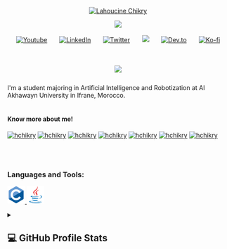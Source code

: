 
<!--
[![MasterHead](https://firebasestorage.googleapis.com/v0/b/flexi-coding.appspot.com/o/dempgi7-520f8d5f-63d4-4453-8822-dbc149ae27f8.gif?alt=media&token=91c0c7b2-93c3-4029-b011-1a8703c5730d)](https://github.com/HChikry)
-->



<p align="center">
  <a href="https://github.com/HChikry">
    <img src="https://user-images.githubusercontent.com/20955511/199138068-0a7b7b75-a024-4f00-803f-30a19c5d1b2d.png" alt="Lahoucine Chikry" /></a>
</p>

<p align="center">
    <img src="https://readme-typing-svg.demolab.com/?lines=Full-stack%20web%20and%20app%20developer;Experienced%20UI%2FUX%20Designer;10%2B%20years%20of%20coding%20experience;Always%20learning%20new%20things&font=Fira%20Code&center=true&width=440&height=45&color=f75c7e&vCenter=true&pause=1000&size=22" /></a>
</p>

<!-- Social icons section -->
<p align="center">
  <a href="https://www.youtube.com/c/DevProTips"><img width="32px" alt="Youtube" title="Youtube" src="https://i.imgur.com/qiXu7b2.png"/></a>
  &#8287;&#8287;&#8287;&#8287;&#8287;
  <a href="https://www.linkedin.com/in/jonah-lawrence/"><img width="32px" alt="LinkedIn" title="LinkedIn" src="https://i.imgur.com/yRpa1dQ.png"/></a>
  &#8287;&#8287;&#8287;&#8287;&#8287;
  <a href="https://twitter.com/DenverCoder1"><img width="32px" alt="Twitter" title="Twitter" src="https://i.imgur.com/AixJgnm.png"/></a>
  &#8287;&#8287;&#8287;&#8287;&#8287;
  <a href="https://discord.gg/fPrdqh3Zfu" alt="Discord" title="Dev Pro Tips Discord Server"><img width="32px" src="https://i.imgur.com/OViZO8J.png"/></a>
  &#8287;&#8287;&#8287;&#8287;&#8287;
  <a href="https://dev.to/denvercoder1"><img width="32px" alt="Dev.to" title="DenverCoder1 Dev.to" src="https://i.imgur.com/mVm29vK.png"></a>
  &#8287;&#8287;&#8287;&#8287;&#8287;
  <a href="https://ko-fi.com/jlawrence"><img width="32px" alt="Ko-fi" title="Buy me a coffee" src="https://i.imgur.com/PpLeD3K.png"/></a>
<!--   &#8287;&#8287;&#8287;&#8287;&#8287;
  <a href="http://eyl327.mywebcommunity.org/promos/"><img width="32px" alt="Free Stuff" title="Free gifts for you" src="https://i.imgur.com/0uVwkoZ.png"/></a> -->
</p>










<h1 align="center">
    <img src="https://readme-typing-svg.herokuapp.com/?font=Righteous&size=35&center=true&vCenter=true&width=500&height=70&duration=3000&lines=Hi+There!+👋;+I'm+Lahoucine+Chikry!;" />
</h1>


<div align="left">
  I'm a student majoring in Artificial Intelligence and Robotization at Al Akhawayn University in Ifrane, Morocco.
  <br />
  <br />
 </div>


<h4 align="left">Know more about me!</h3>
<p align="left">
<a href="https://twitter.com/hchikry" target="blank"><img align="center" src="https://raw.githubusercontent.com/rahuldkjain/github-profile-readme-generator/master/src/images/icons/Social/twitter.svg" alt="hchikry" height="30" width="40" /></a>
<a href="https://linkedin.com/in/hchikry" target="blank"><img align="center" src="https://raw.githubusercontent.com/rahuldkjain/github-profile-readme-generator/master/src/images/icons/Social/linked-in-alt.svg" alt="hchikry" height="30" width="40" /></a>
<a href="https://fb.com/hchikry" target="blank"><img align="center" src="https://raw.githubusercontent.com/rahuldkjain/github-profile-readme-generator/master/src/images/icons/Social/facebook.svg" alt="hchikry" height="30" width="40" /></a>
<a href="https://instagram.com/hchikry" target="blank"><img align="center" src="https://raw.githubusercontent.com/rahuldkjain/github-profile-readme-generator/master/src/images/icons/Social/instagram.svg" alt="hchikry" height="30" width="40" /></a>
<a href="https://www.hackerrank.com/hchikry" target="blank"><img align="center" src="https://raw.githubusercontent.com/rahuldkjain/github-profile-readme-generator/master/src/images/icons/Social/hackerrank.svg" alt="hchikry" height="30" width="40" /></a>
<a href="https://codeforces.com/profile/hchikry" target="blank"><img align="center" src="https://raw.githubusercontent.com/rahuldkjain/github-profile-readme-generator/master/src/images/icons/Social/codeforces.svg" alt="hchikry" height="30" width="40" /></a>
<a href="https://www.leetcode.com/hchikry" target="blank"><img align="center" src="https://raw.githubusercontent.com/rahuldkjain/github-profile-readme-generator/master/src/images/icons/Social/leet-code.svg" alt="hchikry" height="30" width="40" /></a>
</p>



<br />
<br />



<h3 align="left">Languages and Tools:</h3>
<p align="left"> <a href="https://www.cprogramming.com/" target="_blank" rel="noreferrer"> <img src="https://raw.githubusercontent.com/devicons/devicon/master/icons/c/c-original.svg" alt="c" width="40" height="40"/> </a> <a href="https://www.java.com" target="_blank" rel="noreferrer"> <img src="https://raw.githubusercontent.com/devicons/devicon/master/icons/java/java-original.svg" alt="java" width="40" height="40"/> </a> </p>




  <details> 
  <summary><h2>💻 GitHub Profile Stats</h2></summary>

  <a href="https://github.com/anuraghazra/github-readme-stats"><img alt="Lahoucine Chikry's Github Stats" src="https://denvercoder1-github-readme-stats.vercel.app/api/?username=HChikry&show_icons=true&include_all_commits=true&count_private=true&theme=react&hide_border=true&bg_color=1F222E&title_color=F85D7F&icon_color=F8D866" height="192px"/></a>
  <a href="https://github.com/anuraghazra/github-readme-stats"><img alt="Lahoucine Chikry's Top Languages" src="https://denvercoder1-github-readme-stats.vercel.app/api/top-langs/?username=HChikry&langs_count=8&theme=react&hide_border=true&bg_color=1F222E&title_color=F85D7F&icon_color=F8D866&hide=Jupyter%20Notebook,Roff" height="192px"/></a>
<!-- If you had more than 4 lanugaes replace the top languages code with this one:

  <a href="https://github.com/anuraghazra/github-readme-stats"><img alt="Lahoucine Chikry's Top Languages" src="https://denvercoder1-github-readme-stats.vercel.app/api/top-langs/?username=HChikry&langs_count=8&theme=react&layout=compact&hide_border=true&bg_color=1F222E&title_color=F85D7F&icon_color=F8D866&hide=Jupyter%20Notebook,Roff" height="192px"/></a>
-->
  <b>Note:</b> Top languages is only a metric of the languages my public code consists of and doesn't reflect experience or skill level.
  <img alt="snake eating my contributions" src="https://raw.githubusercontent.com/hchikry/hchikry/output/github-contribution-grid-snake.svg" />
  </details> 






<!--
[![MasterHead](https://firebasestorage.googleapis.com/v0/b/flexi-coding.appspot.com/o/dempgi7-520f8d5f-63d4-4453-8822-dbc149ae27f8.gif?alt=media&token=91c0c7b2-93c3-4029-b011-1a8703c5730d)](https://github.com/HChikry)



<h1 align="center">
    <img src="https://readme-typing-svg.herokuapp.com/?font=Righteous&size=35&center=true&vCenter=true&width=500&height=70&duration=3000&lines=Hi+There!+👋;+I'm+Lahoucine+Chikry!;" />
</h1>


<div align="left">
  I'm a student majoring in Artificial Intelligence and Robotization at Al Akhawayn University in Ifrane, Morocco.
  <br />
  <br />
 </div>


<h4 align="left">Know more about me!</h3>
<p align="left">
<a href="https://twitter.com/hchikry" target="blank"><img align="center" src="https://raw.githubusercontent.com/rahuldkjain/github-profile-readme-generator/master/src/images/icons/Social/twitter.svg" alt="hchikry" height="30" width="40" /></a>
<a href="https://linkedin.com/in/hchikry" target="blank"><img align="center" src="https://raw.githubusercontent.com/rahuldkjain/github-profile-readme-generator/master/src/images/icons/Social/linked-in-alt.svg" alt="hchikry" height="30" width="40" /></a>
<a href="https://fb.com/hchikry" target="blank"><img align="center" src="https://raw.githubusercontent.com/rahuldkjain/github-profile-readme-generator/master/src/images/icons/Social/facebook.svg" alt="hchikry" height="30" width="40" /></a>
<a href="https://instagram.com/hchikry" target="blank"><img align="center" src="https://raw.githubusercontent.com/rahuldkjain/github-profile-readme-generator/master/src/images/icons/Social/instagram.svg" alt="hchikry" height="30" width="40" /></a>
<a href="https://www.hackerrank.com/hchikry" target="blank"><img align="center" src="https://raw.githubusercontent.com/rahuldkjain/github-profile-readme-generator/master/src/images/icons/Social/hackerrank.svg" alt="hchikry" height="30" width="40" /></a>
<a href="https://codeforces.com/profile/hchikry" target="blank"><img align="center" src="https://raw.githubusercontent.com/rahuldkjain/github-profile-readme-generator/master/src/images/icons/Social/codeforces.svg" alt="hchikry" height="30" width="40" /></a>
<a href="https://www.leetcode.com/hchikry" target="blank"><img align="center" src="https://raw.githubusercontent.com/rahuldkjain/github-profile-readme-generator/master/src/images/icons/Social/leet-code.svg" alt="hchikry" height="30" width="40" /></a>
</p>



<br />
<br />



<h3 align="left">Languages and Tools:</h3>
<p align="left"> <a href="https://www.cprogramming.com/" target="_blank" rel="noreferrer"> <img src="https://raw.githubusercontent.com/devicons/devicon/master/icons/c/c-original.svg" alt="c" width="40" height="40"/> </a> <a href="https://www.java.com" target="_blank" rel="noreferrer"> <img src="https://raw.githubusercontent.com/devicons/devicon/master/icons/java/java-original.svg" alt="java" width="40" height="40"/> </a> </p>



<h2 align="center">⚡ Stats ⚡</h2>
<br>
<div align=center>  
  <img width=450 align="left" src="https://github-readme-stats.vercel.app/api?username=hchikry&count_private=true&show_icons=true&theme=react&rank_icon=github&border_radius=10" alt="readme stats" />

  <img width=350 align="right" src="https://github-readme-stats.vercel.app/api/top-langs/?username=hchikry&hide=PutLANGUAGEName&langs_count=6&layout=compact&theme=react&border_radius=10&size_weight=0.5&count_weight=0.5&exclude_repo=github-readme-stats" alt="top langs" />
</div>

<br><br><br><br><br><br><br><br><br><br><br><br>

<h2 align="center">⚡ Contributions ⚡</h2>
<div align="center">


  <img alt="snake eating my contributions" src="https://raw.githubusercontent.com/hchikry/hchikry/output/github-contribution-grid-snake.svg" />
</div>

-->
